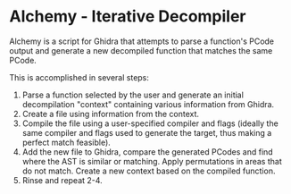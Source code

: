 # Alchemy - Iterative Decompiler

Alchemy is a script for Ghidra that attempts to parse a function's PCode output and generate a new decompiled function that matches the same PCode.

This is accomplished in several steps:
1. Parse a function selected by the user and generate an initial decompilation "context" containing various information from Ghidra.
2. Create a file using information from the context.
3. Compile the file using a user-specified compiler and flags (ideally the same compiler and flags used to generate the target, thus making a perfect match feasible).
4. Add the new file to Ghidra, compare the generated PCodes and find where the AST is similar or matching. Apply permutations in areas that do not match. Create a new context based on the compiled function.
5. Rinse and repeat 2-4.
